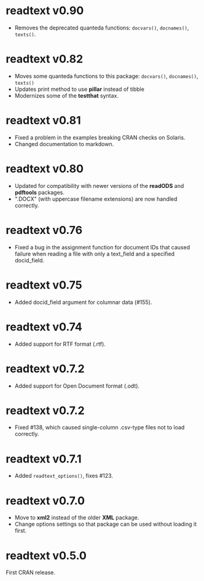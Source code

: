 readtext v0.90
==============
* Removes the deprecated quanteda functions: `docvars()`, `docnames()`, `texts()`.

readtext v0.82
==============
* Moves some quanteda functions to this package: `docvars()`, `docnames()`, `texts()`
* Updates print method to use **pillar** instead of tibble
* Modernizes some of the **testthat** syntax.

readtext v0.81
==============
* Fixed a problem in the examples breaking CRAN checks on Solaris.
* Changed documentation to markdown.

readtext v0.80
==============
* Updated for compatibility with newer versions of the **readODS** and **pdftools** packages.
* ".DOCX" (with uppercase filename extensions) are now handled correctly.

readtext v0.76
==============
* Fixed a bug in the assignment function for document IDs that caused failure when reading a file with only a text_field and a specified docid_field.

readtext v0.75
==============
* Added docid_field argument for columnar data (#155).

readtext v0.74
==============

* Added support for RTF format (.rtf).


readtext v0.7.2
==============

* Added support for Open Document format (.odt).


readtext v0.7.2
==============

* Fixed #138, which caused single-column .csv-type files not to load correctly.


readtext v0.7.1
==============

*  Added `readtext_options()`, fixes #123.


readtext v0.7.0
==============

*  Move to **xml2** instead of the older **XML** package.  
*  Change options settings so that package can be used without loading it first.


readtext v0.5.0
==============

First CRAN release.

